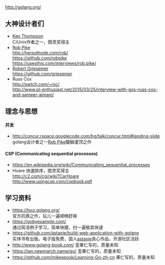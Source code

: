 http://golang.org/

## 大神设计者们
- [Ken Thompson](https://en.wikipedia.org/wiki/Ken_Thompson)  
  C/Unix作者之一，图灵奖得主
- [Rob Pike](https://en.wikipedia.org/wiki/Rob_Pike)  
  http://herpolhode.com/rob/  
  https://github.com/robpike  
  https://usesthis.com/interviews/rob.pike/   
- [Robert Griesemer](https://en.wikipedia.org/wiki/Robert_Griesemer)  
  https://github.com/griesemer  
- Russ Cox  
  http://swtch.com/~rsc/  
  http://www.pl-enthusiast.net/2015/03/25/interview-with-gos-russ-cox-and-sameer-ajmani/  


## 理念与思想
#### 并发 
- http://concur.rspace.googlecode.com/hg/talk/concur.html#landing-slide  
  golang设计者之一[Rob Pike](https://en.wikipedia.org/wiki/Rob_Pike)醍醐灌顶之作  

#### CSP (Communicating sequential processes)  
- https://en.wikipedia.org/wiki/Communicating_sequential_processes  
- Hoare 快速排序，图灵奖得主  
  http://c2.com/cgi/wiki?CarHoare  
  http://www.usingcsp.com/cspbook.pdf  

## 学习资料
- https://tour.golang.org/  
  官方抗鼎之作，玩儿一遍顺畅舒爽  
- https://gobyexample.com/    
  通过简洁例子学习，简单快捷，扫一遍极其快速  
- https://github.com/astaxie/build-web-application-with-golang  
  实体书有出版，电子版免费，国人[astaxie](https://github.com/astaxie)良心作品，开源社区活跃  
- http://www.golang-book.com/  歪果仁写的，质量未知  
- https://jan.newmarch.name/go/  歪果仁写的，质量未知  
- https://github.com/mikespook/Learning-Go-zh-cn 果仁写的，质量未知  






